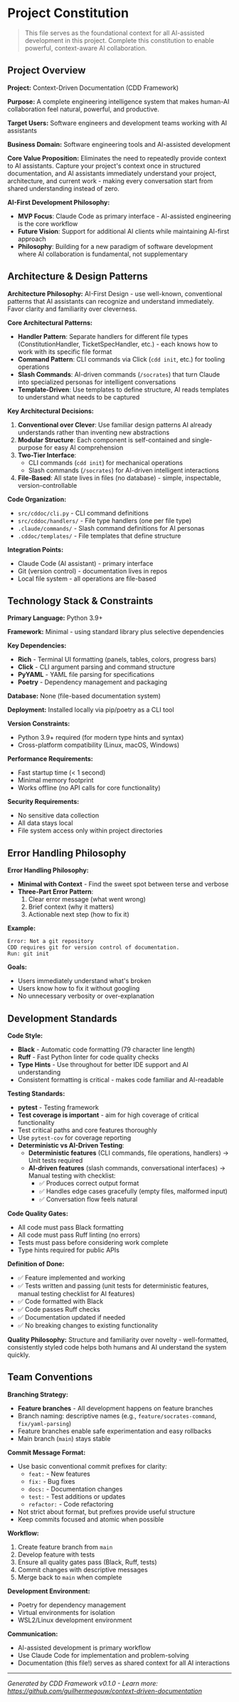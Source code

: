 # Project Constitution

> This file serves as the foundational context for all AI-assisted development in this project.
> Complete this constitution to enable powerful, context-aware AI collaboration.

## Project Overview

**Project:** Context-Driven Documentation (CDD Framework)

**Purpose:** A complete engineering intelligence system that makes human-AI collaboration feel natural, powerful, and productive.

**Target Users:** Software engineers and development teams working with AI assistants

**Business Domain:** Software engineering tools and AI-assisted development

**Core Value Proposition:** Eliminates the need to repeatedly provide context to AI assistants. Capture your project's context once in structured documentation, and AI assistants immediately understand your project, architecture, and current work - making every conversation start from shared understanding instead of zero.

**AI-First Development Philosophy:**
- **MVP Focus**: Claude Code as primary interface - AI-assisted engineering is the core workflow
- **Future Vision**: Support for additional AI clients while maintaining AI-first approach
- **Philosophy**: Building for a new paradigm of software development where AI collaboration is fundamental, not supplementary

## Architecture & Design Patterns

**Architecture Philosophy:** AI-First Design - use well-known, conventional patterns that AI assistants can recognize and understand immediately. Favor clarity and familiarity over cleverness.

**Core Architectural Patterns:**
- **Handler Pattern**: Separate handlers for different file types (ConstitutionHandler, TicketSpecHandler, etc.) - each knows how to work with its specific file format
- **Command Pattern**: CLI commands via Click (`cdd init`, etc.) for tooling operations
- **Slash Commands**: AI-driven commands (`/socrates`) that turn Claude into specialized personas for intelligent conversations
- **Template-Driven**: Use templates to define structure, AI reads templates to understand what needs to be captured

**Key Architectural Decisions:**
1. **Conventional over Clever**: Use familiar design patterns AI already understands rather than inventing new abstractions
2. **Modular Structure**: Each component is self-contained and single-purpose for easy AI comprehension
3. **Two-Tier Interface**:
   - CLI commands (`cdd init`) for mechanical operations
   - Slash commands (`/socrates`) for AI-driven intelligent interactions
4. **File-Based**: All state lives in files (no database) - simple, inspectable, version-controllable

**Code Organization:**
- `src/cddoc/cli.py` - CLI command definitions
- `src/cddoc/handlers/` - File type handlers (one per file type)
- `.claude/commands/` - Slash command definitions for AI personas
- `.cddoc/templates/` - File templates that define structure

**Integration Points:**
- Claude Code (AI assistant) - primary interface
- Git (version control) - documentation lives in repos
- Local file system - all operations are file-based

## Technology Stack & Constraints

**Primary Language:** Python 3.9+

**Framework:** Minimal - using standard library plus selective dependencies

**Key Dependencies:**
- **Rich** - Terminal UI formatting (panels, tables, colors, progress bars)
- **Click** - CLI argument parsing and command structure
- **PyYAML** - YAML file parsing for specifications
- **Poetry** - Dependency management and packaging

**Database:** None (file-based documentation system)

**Deployment:** Installed locally via pip/poetry as a CLI tool

**Version Constraints:**
- Python 3.9+ required (for modern type hints and syntax)
- Cross-platform compatibility (Linux, macOS, Windows)

**Performance Requirements:**
- Fast startup time (< 1 second)
- Minimal memory footprint
- Works offline (no API calls for core functionality)

**Security Requirements:**
- No sensitive data collection
- All data stays local
- File system access only within project directories

## Error Handling Philosophy

**Error Handling Philosophy:**
- **Minimal with Context** - Find the sweet spot between terse and verbose
- **Three-Part Error Pattern**:
  1. Clear error message (what went wrong)
  2. Brief context (why it matters)
  3. Actionable next step (how to fix it)

**Example:**
```
Error: Not a git repository
CDD requires git for version control of documentation.
Run: git init
```

**Goals:**
- Users immediately understand what's broken
- Users know how to fix it without googling
- No unnecessary verbosity or over-explanation

## Development Standards

**Code Style:**
- **Black** - Automatic code formatting (79 character line length)
- **Ruff** - Fast Python linter for code quality checks
- **Type Hints** - Use throughout for better IDE support and AI understanding
- Consistent formatting is critical - makes code familiar and AI-readable

**Testing Standards:**
- **pytest** - Testing framework
- **Test coverage is important** - aim for high coverage of critical functionality
- Test critical paths and core features thoroughly
- Use `pytest-cov` for coverage reporting
- **Deterministic vs AI-Driven Testing**:
  - **Deterministic features** (CLI commands, file operations, handlers) → Unit tests required
  - **AI-driven features** (slash commands, conversational interfaces) → Manual testing with checklist:
    - ✅ Produces correct output format
    - ✅ Handles edge cases gracefully (empty files, malformed input)
    - ✅ Conversation flow feels natural

**Code Quality Gates:**
- All code must pass Black formatting
- All code must pass Ruff linting (no errors)
- Tests must pass before considering work complete
- Type hints required for public APIs

**Definition of Done:**
- ✅ Feature implemented and working
- ✅ Tests written and passing (unit tests for deterministic features, manual testing checklist for AI features)
- ✅ Code formatted with Black
- ✅ Code passes Ruff checks
- ✅ Documentation updated if needed
- ✅ No breaking changes to existing functionality

**Quality Philosophy:**
Structure and familiarity over novelty - well-formatted, consistently styled code helps both humans and AI understand the system quickly.

## Team Conventions

**Branching Strategy:**
- **Feature branches** - All development happens on feature branches
- Branch naming: descriptive names (e.g., `feature/socrates-command`, `fix/yaml-parsing`)
- Feature branches enable safe experimentation and easy rollbacks
- Main branch (`main`) stays stable

**Commit Message Format:**
- Use basic conventional commit prefixes for clarity:
  - `feat:` - New features
  - `fix:` - Bug fixes
  - `docs:` - Documentation changes
  - `test:` - Test additions or updates
  - `refactor:` - Code refactoring
- Not strict about format, but prefixes provide useful structure
- Keep commits focused and atomic when possible

**Workflow:**
1. Create feature branch from `main`
2. Develop feature with tests
3. Ensure all quality gates pass (Black, Ruff, tests)
4. Commit changes with descriptive messages
5. Merge back to `main` when complete

**Development Environment:**
- Poetry for dependency management
- Virtual environments for isolation
- WSL2/Linux development environment

**Communication:**
- AI-assisted development is primary workflow
- Use Claude Code for implementation and problem-solving
- Documentation (this file!) serves as shared context for all AI interactions

---
*Generated by CDD Framework v0.1.0 - Learn more: https://github.com/guilhermegouw/context-driven-documentation*
